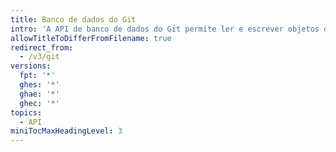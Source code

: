```yaml
---
title: Banco de dados do Git
intro: 'A API de banco de dados do Git permite ler e escrever objetos do Git não processados no seu banco de dados do Git em {% data variables.product.product_name %} e anunciar e atualizar referências do Git (cabeçalhos de branch e tags).'
allowTitleToDifferFromFilename: true
redirect_from:
  - /v3/git
versions:
  fpt: '*'
  ghes: '*'
  ghae: '*'
  ghec: '*'
topics:
  - API
miniTocMaxHeadingLevel: 3
---
```


<!--
  Operations are automatically generated. Markdown for this page is located in data/reusables/rest-reference/git
-->

